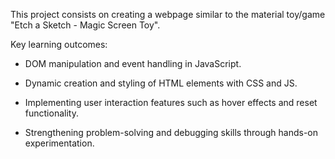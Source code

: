 This project consists on creating a webpage similar to the material toy/game "Etch a Sketch - Magic Screen Toy".

Key learning outcomes:

- DOM manipulation and event handling in JavaScript.

- Dynamic creation and styling of HTML elements with CSS and JS.

- Implementing user interaction features such as hover effects and reset functionality.

- Strengthening problem-solving and debugging skills through hands-on experimentation.
